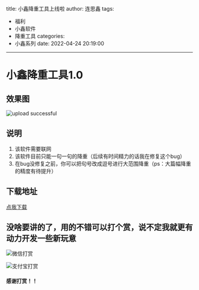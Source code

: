 title: 小鑫降重工具上线啦
author: 连思鑫
tags:
  - 福利
  - 小鑫软件
  - 降重工具
categories:
  - 小鑫系列
date: 2022-04-24 20:19:00
---
# 小鑫降重工具1.0

## 效果图

![upload successful](/images/2022-4-24-1.png)

## 说明

1. 该软件需要联网
2. 该软件目前只能一句一句的降重（后续有时间精力的话我在修复这个bug）
3. 在bug没修复之前，你可以把句号改成逗号进行大范围降重（ps：大篇幅降重的精度有待提升）

## 下载地址

[点我下载](/download/小鑫降重工具.exe)

## 没啥要讲的了，用的不错可以打个赏，说不定我就更有动力开发一些新玩意

![微信打赏](/images/2022-3-12-1.png) 


![支付宝打赏](/images/2022-3-12-2.png)


#### 感谢打赏！！